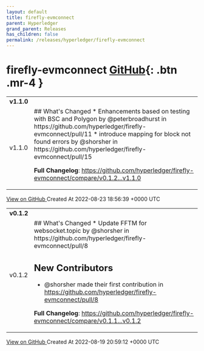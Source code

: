 ```yaml
---
layout: default
title: firefly-evmconnect
parent: Hyperledger
grand_parent: Releases
has_children: false
permalink: /releases/hyperledger/firefly-evmconnect
---
```


# firefly-evmconnect <span class="fs-3 right-align">[GitHub](https://github.com/hyperledger/firefly-evmconnect){: .btn .mr-4 }</span>


<div>
    <table>
        <tr>
            <td colspan="2">
                <b>
                    v1.1.0
                </b>
            </td>
        </tr>
        <tr>
            <td>
                <span class="chip">
                    v1.1.0
                </span>
            </td>
            <td>
                ## What's Changed
* Enhancements based on testing with BSC and Polygon by @peterbroadhurst in https://github.com/hyperledger/firefly-evmconnect/pull/11
* introduce mapping for block not found errors by @shorsher in https://github.com/hyperledger/firefly-evmconnect/pull/15


**Full Changelog**: https://github.com/hyperledger/firefly-evmconnect/compare/v0.1.2...v1.1.0
            </td>
        </tr>
    </table>
    <a href="https://github.com/hyperledger/firefly-evmconnect/releases/tag/v1.1.0" class=".btn">
        View on GitHub
    </a>
    <span class="right-align">
        Created At 2022-08-23 18:56:39 +0000 UTC
    </span>
</div>

<div>
    <table>
        <tr>
            <td colspan="2">
                <b>
                    v0.1.2
                </b>
            </td>
        </tr>
        <tr>
            <td>
                <span class="chip">
                    v0.1.2
                </span>
            </td>
            <td>
                ## What's Changed
* Update FFTM for websocket.topic by @shorsher in https://github.com/hyperledger/firefly-evmconnect/pull/8

## New Contributors
* @shorsher made their first contribution in https://github.com/hyperledger/firefly-evmconnect/pull/8

**Full Changelog**: https://github.com/hyperledger/firefly-evmconnect/compare/v0.1.1...v0.1.2
            </td>
        </tr>
    </table>
    <a href="https://github.com/hyperledger/firefly-evmconnect/releases/tag/v0.1.2" class=".btn">
        View on GitHub
    </a>
    <span class="right-align">
        Created At 2022-08-19 20:59:12 +0000 UTC
    </span>
</div>

